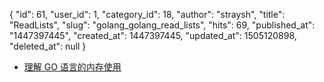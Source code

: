 {
    "id": 61,
    "user_id": 1,
    "category_id": 18,
    "author": "straysh",
    "title": "ReadLists",
    "slug": "golang_golang_read_lists",
    "hits": 69,
    "published_at": "1447397445",
    "created_at": 1447397445,
    "updated_at": 1505120898,
    "deleted_at": null
}
* [理解 GO 语言的内存使用](http://mikespook.com/2014/12/%E7%90%86%E8%A7%A3-go-%E8%AF%AD%E8%A8%80%E7%9A%84%E5%86%85%E5%AD%98%E4%BD%BF%E7%94%A8/)